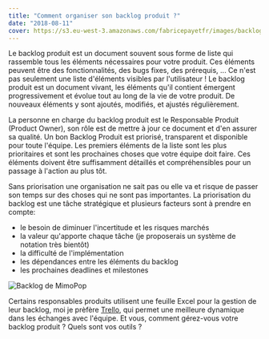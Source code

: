 ```yaml
---
title: "Comment organiser son backlog produit ?"
date: "2018-08-11"
cover: https://s3.eu-west-3.amazonaws.com/fabricepayetfr/images/backlog-mimopop.jpg
---
```


Le backlog produit est un document souvent sous forme de liste qui rassemble tous les éléments nécessaires pour votre produit. Ces éléments peuvent être des fonctionnalités, des bugs fixes, des prérequis, ... Ce n'est pas seulement une liste d'éléments visibles par l'utilisateur ! Le backlog produit est un document vivant, les éléments qu'il contient émergent progressivement et évolue tout au long de la vie de votre produit. De nouveaux éléments y sont ajoutés, modifiés, et ajustés régulièrement.

La personne en charge du backlog produit est le Responsable Produit (Product Owner), son rôle est de mettre à jour ce document et d'en assurer sa qualité. Un bon Backlog Produit est priorisé, transparent et disponible pour toute l'équipe. Les premiers éléments de la liste sont les plus prioritaires et sont les prochaines choses que votre équipe doit faire. Ces éléments doivent être suffisamment détaillés et compréhensibles pour un passage à l'action au plus tôt.

Sans priorisation une organisation ne sait pas ou elle va et risque de passer son temps sur des choses qui ne sont pas importantes. La priorisation du backlog est une tâche stratégique et plusieurs facteurs sont à prendre en compte:
- le besoin de diminuer l'incertitude et les risques marchés
- la valeur qu'apporte chaque tâche (je proposerais un système de notation très bientôt)
- la difficulté de l'implémentation
- les dépendances entre les éléments du backlog
- les prochaines deadlines et milestones

![Backlog de MimoPop](https://s3.eu-west-3.amazonaws.com/fabricepayetfr/images/backlog-mimopop.jpg)

Certains responsables produits utilisent une feuille Excel pour la gestion de leur backlog, moi je prèfère [Trello](https://trello.com), qui permet une meilleure dynamique dans les échanges avec l'équipe. Et vous, comment gérez-vous votre backlog produit ? Quels sont vos outils ?
